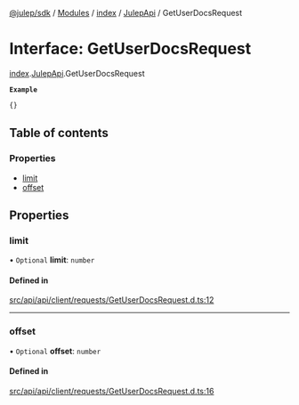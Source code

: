 [@julep/sdk](../README.md) / [Modules](../modules.md) / [index](../modules/index.md) / [JulepApi](../modules/index.JulepApi.md) / GetUserDocsRequest

# Interface: GetUserDocsRequest

[index](../modules/index.md).[JulepApi](../modules/index.JulepApi.md).GetUserDocsRequest

**`Example`**

```ts
{}
```

## Table of contents

### Properties

- [limit](index.JulepApi.GetUserDocsRequest.md#limit)
- [offset](index.JulepApi.GetUserDocsRequest.md#offset)

## Properties

### limit

• `Optional` **limit**: `number`

#### Defined in

[src/api/api/client/requests/GetUserDocsRequest.d.ts:12](https://github.com/julep-ai/samantha-dev/blob/4200383/sdks/js/src/api/api/client/requests/GetUserDocsRequest.d.ts#L12)

___

### offset

• `Optional` **offset**: `number`

#### Defined in

[src/api/api/client/requests/GetUserDocsRequest.d.ts:16](https://github.com/julep-ai/samantha-dev/blob/4200383/sdks/js/src/api/api/client/requests/GetUserDocsRequest.d.ts#L16)
